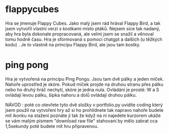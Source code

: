 # flappycubes
Hra se jmenuje Flappy Cubes. Jako malý jsem rád hrával Flappy Bird, a tak jsem vytvořil vlastní verzi s kostkami místo ptáků. Nejsem sice tak nadaný, aby hra byla dokonale propracovaná, ale velmi jsem se snažil a věnoval tomu hodně času. Hra je sformovaná s pomocí chatgpt a dalších (u těžkých kodu) . Je to vlastně na principu Flappy Bird, ale jsou tam kostky.


# ping pong
Hra je vytvořená na principu Ping Pongu. Jsou tam dvě pálky a jeden míček. Nahoře uprostřed je skóre. Pokud míček projde na druhou stranu přes pálku nebo ho druhý hráč nechytí, skóre je jedna nula. Ovládání je prosté: W a S ovládají levou pálku, šipka nahoru a dolů ovládají druhou pálku.


NÁVOD : poté co otevřete tyto dvě složky v portfolio.py uvidíte coding který jsem použil na vytvoření hry až si ho prohlídnete tak napravo nahoře budete mít ikonku na stažení poznáte jí tak že když na ní najedete kurzorem ukáže se vám malým písmem "download raw file" stahovaní by mělo zabrat cca 1,5sekundy poté budete mít hru připravenou.
